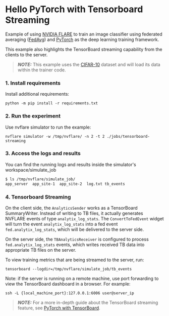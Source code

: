 # Hello PyTorch with Tensorboard Streaming

Example of using [NVIDIA FLARE](https://nvflare.readthedocs.io/en/main/index.html) to train an image classifier
using federated averaging ([FedAvg](https://arxiv.org/abs/1602.05629)) and [PyTorch](https://pytorch.org/)
as the deep learning training framework.

This example also highlights the TensorBoard streaming capability from the clients to the server.

> **_NOTE:_** This example uses the [CIFAR-10](https://www.cs.toronto.edu/~kriz/cifar.html) dataset and will load its data within the trainer code.

### 1. Install requirements

Install additional requirements:

```
python -m pip install -r requirements.txt
```

### 2. Run the experiment

Use nvflare simulator to run the example:

```
nvflare simulator -w /tmp/nvflare/ -n 2 -t 2 ./jobs/tensorboard-streaming
```

### 3. Access the logs and results

You can find the running logs and results inside the simulator's workspace/simulate_job

```bash
$ ls /tmp/nvflare/simulate_job/
app_server  app_site-1  app_site-2  log.txt tb_events

```

### 4. Tensorboard Streaming

On the client side, the `AnalyticsSender` works as a TensorBoard SummaryWriter.
Instead of writing to TB files, it actually generates NVFLARE events of type `analytix_log_stats`.
The `ConvertToFedEvent` widget will turn the event `analytix_log_stats` into a fed event `fed.analytix_log_stats`,
which will be delivered to the server side.

On the server side, the `TBAnalyticsReceiver` is configured to process `fed.analytix_log_stats` events,
which writes received TB data into appropriate TB files on the server.

To view training metrics that are being streamed to the server, run:

```
tensorboard --logdir=/tmp/nvflare/simulate_job/tb_events
```

Note: if the server is running on a remote machine, use port forwarding to view the TensorBoard dashboard in a browser.
For example:
```
ssh -L {local_machine_port}:127.0.0.1:6006 user@server_ip
```

> **_NOTE:_** For a more in-depth guide about the TensorBoard streaming feature, see [PyTorch with TensorBoard](https://nvflare.readthedocs.io/en/main/examples/hello_pt_tb.html).
